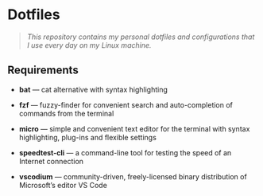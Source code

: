 # **Dotfiles**

> *This repository contains my personal dotfiles and configurations that I use every day on my Linux machine.*


## Requirements

- **bat** &mdash; cat alternative with syntax highlighting

- **fzf** &mdash; fuzzy-finder for convenient search and auto-completion of commands from the terminal

- **micro** &mdash; simple and convenient text editor for the terminal with syntax highlighting, plug-ins and flexible settings

- **speedtest-cli** &mdash; a command-line tool for testing the speed of an Internet connection

- **vscodium** &mdash; community-driven, freely-licensed binary distribution of Microsoft’s editor VS Code

&nbsp;
